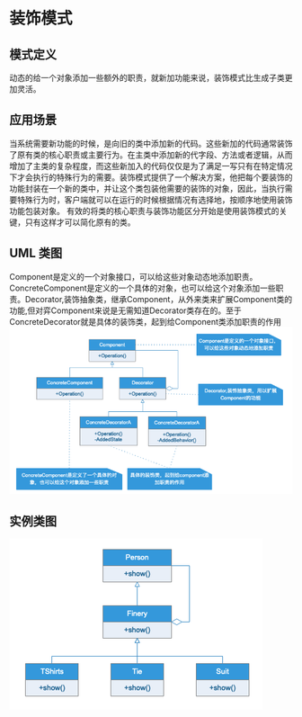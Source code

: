 # 装饰模式
## 模式定义
动态的给一个对象添加一些额外的职责，就新加功能来说，装饰模式比生成子类更加灵活。
## 应用场景
当系统需要新功能的时候，是向旧的类中添加新的代码。这些新加的代码通常装饰了原有类的核心职责或主要行为。在主类中添加新的代字段、方法或者逻辑，从而增加了主类的复杂程度，而这些新加入的代码仅仅是为了满足一写只有在特定情况下才会执行的特殊行为的需要。装饰模式提供了一个解决方案，他把每个要装饰的功能封装在一个新的类中，并让这个类包装他需要的装饰的对象，因此，当执行需要特殊行为时，客户端就可以在运行的时候根据情况有选择地，按顺序地使用装饰功能包装对象。
有效的将类的核心职责与装饰功能区分开始是使用装饰模式的关键，只有这样才可以简化原有的类。
## UML 类图
Component是定义的一个对象接口，可以给这些对象动态地添加职责。ConcreteComponent是定义的一个具体的对象，也可以给这个对象添加一些职责。Decorator,装饰抽象类，继承Component，从外来类来扩展Component类的功能,但对弈Component来说是无需知道Decorator类存在的。至于ConcreteDecorator就是具体的装饰类，起到给Component类添加职责的作用
![](UML/Decorator.png)
## 实例类图
![](UML/Instance.png)